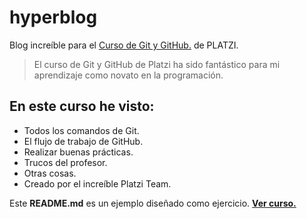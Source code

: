 # hyperblog
Blog increíble para el [Curso de Git y GitHub.](https://github.com/CarlosFXsw/hyperblog "Curso de Git y GitHub.") de PLATZI.
>El curso de Git y GitHub de Platzi ha sido fantástico para mi aprendizaje como novato en la programación.

## En este curso he visto:
- Todos los comandos de Git.
- El flujo de trabajo de GitHub.
- Realizar buenas prácticas.
- Trucos del profesor.
- Otras cosas.
- Creado por el increíble Platzi Team.

Este **README.md** es un ejemplo diseñado como ejercicio. [**Ver curso.**](https://platzi.com/cursos/git-github/ "**Ver curso.**")
